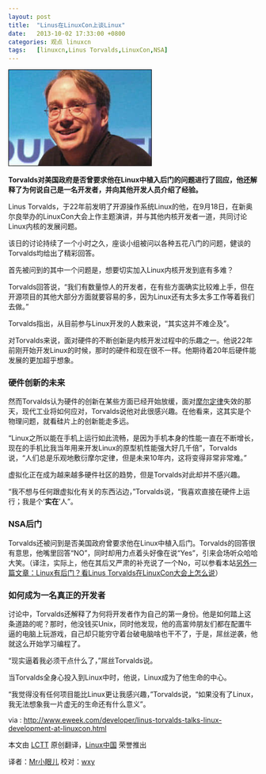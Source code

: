 ```yaml
---
layout: post
title:	"Linus在LinuxCon上谈Linux"
date:	2013-10-02 17:33:00 +0800 
categories:	观点 linuxcn 
tags:	[linuxcn,Linus Torvalds,LinuxCon,NSA]
---
```



![Linus Torvalds](/Asserts/Images/album/201310/02/173305eukcufo9686s26om.jpg)


**Torvalds对美国政府是否曾要求他在Linux中植入后门的问题进行了回应，他还解释了为何说自己是一名开发者，并向其他开发人员介绍了经验。**


Linus Torvalds，于22年前发明了开源操作系统Linux的他，在9月18日，在新奥尔良举办的LinuxCon大会上作主题演讲，并与其他内核开发者一道，共同讨论Linux内核的发展问题。


该日的讨论持续了一个小时之久，座谈小组被问以各种五花八门的问题，健谈的Torvalds均给出了精彩回答。


首先被问到的其中一个问题是，想要切实加入Linux内核开发到底有多难？


Torvalds回答说，“我们有数量惊人的开发者，在有些方面确实比较难上手，但在开源项目的其他大部分方面就要容易的多，因为Linux还有太多太多工作等着我们去做。”


Torvalds指出，从目前参与Linux开发的人数来说，“其实这并不难企及”。


对Torvalds来说，面对硬件的不断创新是内核开发过程中的乐趣之一。他说22年前刚开始开发Linux的时候，那时的硬件和现在很不一样。他期待着20年后硬件能发展的更加超乎想象。


### **硬件创新的未来**


然而Torvalds认为硬件的创新在某些方面已经开始放缓，面对[摩尔定律](http://en.wikipedia.org/wiki/Moore%27s_law)失效的那天，现代工业将如何应对，Torvalds说他对此很感兴趣。在他看来，这其实是个物理问题，就看硅片上的创新能走多远。


“Linux之所以能在手机上运行如此流畅，是因为手机本身的性能一直在不断增长，现在的手机比我当年用来开发Linux的原型机性能强大好几千倍”，Torvalds说，“人们总是乐观地敷衍摩尔定律，但是未来10年内，这将变得非常非常难。”


虚拟化正在成为越来越多硬件社区的趋势，但是Torvalds对此却并不感兴趣。


“我不想与任何跟虚拟化有关的东西沾边，”Torvalds说，“我喜欢直接在硬件上运行；我是个‘**实在**’人”。


### **NSA后门**


Torvalds还被问到是否美国政府曾要求他在Linux中植入后门。Torvalds的回答很有意思，他嘴里回答“NO”，同时却用力点着头好像在说“Yes”，引来会场听众哈哈大笑。（译注，实际上，他在其后又严肃的补充说了一个No，可以参看本站[另外一篇文章：Linux有后门？看Linus Torvalds在LinuxCon大会上怎么说](http://linux.cn/article-2015-1.html)）


### **如何成为一名真正的开发者**


讨论中，Torvalds还解释了为何将开发者作为自己的第一身份。他是如何踏上这条道路的呢？那时，他没钱买Unix，同时他发现，他的高富帅朋友们都在配置牛逼的电脑上玩游戏，自己却只能穷守着台破电脑啥也干不了，于是，屌丝逆袭，他就这么开始学习编程了。


“现实逼着我必须干点什么了，”屌丝Torvalds说。


当Torvalds全身心投入到Linux中时，他说，Linux成为了他生命的中心。


“我觉得没有任何项目能比Linux更让我感兴趣，”Torvalds说，“如果没有了Linux，我无法想象我一片虚无的生命还有什么意义”。


 


via : <http://www.eweek.com/developer/linus-torvalds-talks-linux-development-at-linuxcon.html>


本文由 [LCTT](https://github.com/LCTT/TranslateProject) 原创翻译，[Linux中国](http://linux.cn/portal.php) 荣誉推出


译者：[Mr小眼儿](http://linux.cn/space/14801) 校对：[wxy](http://linux.cn/space/wxy)

